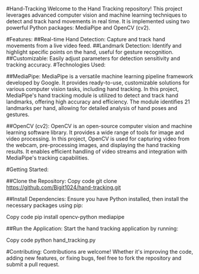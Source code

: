 #Hand-Tracking
Welcome to the Hand Tracking repository! This project leverages advanced computer vision and machine learning techniques to detect and track hand movements in real time. It is implemented using two powerful Python packages: MediaPipe and OpenCV (cv2).

#Features:
##Real-time Hand Detection: Capture and track hand movements from a live video feed.
##Landmark Detection: Identify and highlight specific points on the hand, useful for gesture recognition.
##Customizable: Easily adjust parameters for detection sensitivity and tracking accuracy.
#Technologies Used:

##MediaPipe:
MediaPipe is a versatile machine learning pipeline framework developed by Google. It provides ready-to-use, customizable solutions for various computer vision tasks, including hand tracking. In this project, MediaPipe's hand tracking module is utilized to detect and track hand landmarks, offering high accuracy and efficiency. The module identifies 21 landmarks per hand, allowing for detailed analysis of hand poses and gestures.

##OpenCV (cv2):
OpenCV is an open-source computer vision and machine learning software library. It provides a wide range of tools for image and video processing. In this project, OpenCV is used for capturing video from the webcam, pre-processing images, and displaying the hand tracking results. It enables efficient handling of video streams and integration with MediaPipe's tracking capabilities.

#Getting Started:

##Clone the Repository:
Copy code
git clone https://github.com/Bigit1024/hand-tracking.git

##Install Dependencies:
Ensure you have Python installed, then install the necessary packages using pip:

Copy code
pip install opencv-python mediapipe

##Run the Application:
Start the hand tracking application by running:

Copy code
python hand_tracking.py

#Contributing:
Contributions are welcome! Whether it's improving the code, adding new features, or fixing bugs, feel free to fork the repository and submit a pull request.
